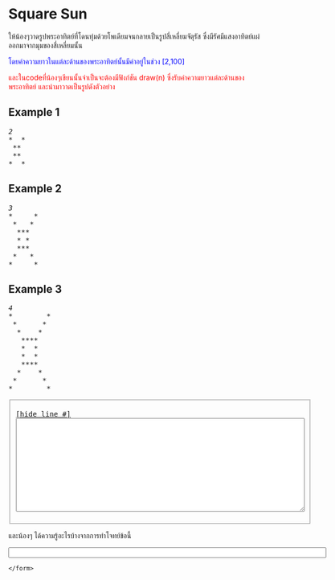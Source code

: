 <div id="current" aria-labelledby="ui-id-9" role="tabpanel" class="ui-tabs-panel ui-corner-bottom ui-widget-content" aria-hidden="false">
    <form method="post" action="/elab/lab/submit/1023/11594/19051/" enctype="multipart/form-data" autocomplete="off">
      <div id="assignment-body">
        <input type="hidden" name="csrfmiddlewaretoken" value="kkZEZZa475U3qXJocbj1PYucQWiJFqOHJWnLqWonnImSyBuP2jE4TkjcSEjPnv4h">
        <h1>Square Sun</h1><p>ให้น้องๆวาดรูปพระอาทิตย์ที่โดนทุ่มด้วยโพเดียมจนกลายเป็นรูปสี่เหลี่ยมจัตุรัส ซึ่งมีรัศมีแสงอาทิตย์แผ่ออกมาจากมุมของสี่เหลี่ยมนั้น</p><p><span style="color:Blue;">โดยค่าความยาวในแต่ละด้านของพระอาทิตย์นั้นมีค่าอยู่ในช่วง [2,100]</span></p><p><span style="color:Red;">และในcodeที่น้องๆเขียนนั้นจำเป็นจะต้องมีฟังก์ชัน draw(n) ซึ่งรับค่าความยาวแต่ละด้านของพระอาทิตย์ และนำมาวาดเป็นรูปดังตัวอย่าง</span></p><h2>Example 1</h2><p></p><pre class="output"><em>2</em>
*  *
 **
 **
*  *
</pre><p></p><h2>Example 2</h2><p></p><pre class="output"><em>3</em>
*     *
 *   *
  ***
  * *
  ***
 *   *
*     *
</pre><p></p><h2>Example 3</h2><p></p><pre class="output"><em>4</em>
*        *
 *      *
  *    *
   ****
   *  *
   *  *
   ****
  *    *
 *      *
*        *
</pre><p></p><p></p><fieldset><pre><div class="code-menu"><a href="#" class="lineno-toggle">[hide line #]</a></div><code class="source"><textarea class="codeblank" cols="69" name="b1" rows="12" wrap="off" autocomplete="off"></textarea></code></pre></fieldset><p></p><p></p><p>และน้องๆ ได้ความรู้อะไรบ้างจากการทำโจทย์ข้อนี้</p><p><input class="textblank" name="b2" size="76" type="text" value=""></p> 
      </div>
      
      
    </form>
  </div>
